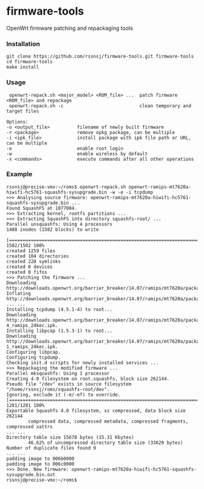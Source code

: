 firmware-tools
==============

OpenWrt firmware patching and repackaging tools

### Installation

    git clone https://github.com/rssnsj/firmware-tools.git firmware-tools
    cd firmware-tools
    make install

### Usage

     openwrt-repack.sh <major_model> <ROM_file> ...  patch firmware <ROM_file> and repackage
     openwrt-repack.sh -c                            clean temporary and target files
     
    Options:
    -o <output_file>          filename of newly built firmware
    -r <package>              remove opkg package, can be multiple
    -i <ipk_file>             install package with ipk file path or URL, can be multiple
    -e                        enable root login
    -w                        enable wireless by default
    -x <commands>             execute commands after all other operations

### Example

    rssnsj@precise-vmx:~/roms$ openwrt-repack.sh openwrt-ramips-mt7620a-hiwifi-hc5761-squashfs-sysupgrade.bin -w -e -i tcpdump
    >>> Analysing source firmware: openwrt-ramips-mt7620a-hiwifi-hc5761-squashfs-sysupgrade.bin ...
    Found SquashFS at 1077084.
    >>> Extracting kernel, rootfs partitions ...
    >>> Extracting SquashFS into directory squashfs-root/ ...
    Parallel unsquashfs: Using 4 processors
    1488 inodes (1502 blocks) to write
      
    [===============================================================================================|] 1502/1502 100%
    created 1259 files
    created 104 directories
    created 228 symlinks
    created 0 devices
    created 0 fifos
    >>> Patching the firmware ...
    Downloading http://downloads.openwrt.org/barrier_breaker/14.07/ramips/mt7620a/packages/base/Packages.gz.
    Inflating http://downloads.openwrt.org/barrier_breaker/14.07/ramips/mt7620a/packages/base/Packages.gz.
    ... ...
    Installing tcpdump (4.5.1-4) to root...
    Downloading http://downloads.openwrt.org/barrier_breaker/14.07/ramips/mt7620a/packages/base/tcpdump_4.5.1-4_ramips_24kec.ipk.
    Installing libpcap (1.5.3-1) to root...
    Downloading http://downloads.openwrt.org/barrier_breaker/14.07/ramips/mt7620a/packages/base/libpcap_1.5.3-1_ramips_24kec.ipk.
    Configuring libpcap.
    Configuring tcpdump.
    Checking init.d scripts for newly installed services ...
    >>> Repackaging the modified firmware ...
    Parallel mksquashfs: Using 1 processor
    Creating 4.0 filesystem on root.squashfs, block size 262144.
    Pseudo file "/dev" exists in source filesystem "/home/rssnsj/roms/squashfs-root/dev".
    Ignoring, exclude it (-e/-ef) to override.
    [===============================================================================================|] 1281/1281 100%
    Exportable Squashfs 4.0 filesystem, xz compressed, data block size 262144
            compressed data, compressed metadata, compressed fragments, compressed xattrs
    ... ...
    Directory table size 15678 bytes (15.31 Kbytes)
            46.62% of uncompressed directory table size (33629 bytes)
    Number of duplicate files found 9
    ... ...
    padding image to 006b0000
    padding image to 006c0000
    >>> Done. New firmware: openwrt-ramips-mt7620a-hiwifi-hc5761-squashfs-sysupgrade.bin.out
    rssnsj@precise-vmx:~/roms$
